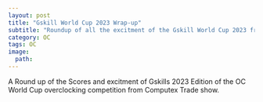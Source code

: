 ```yaml
---
layout: post
title: "Gskill World Cup 2023 Wrap-up"
subtitle: "Roundup of all the excitment of the Gskill World Cup 2023 from Computex in Tiwan"
category: OC
tags: OC
image:
  path:  
---
```


A Round up of the Scores and excitment of Gskills 2023 Edition of the OC World Cup overclocking competition from Computex Trade show.

